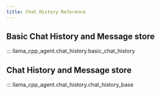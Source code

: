 ```yaml
---
title: Chat History Reference
---
```


## Basic Chat History and Message store

::: llama_cpp_agent.chat_history.basic_chat_history

## Chat History and Message store

::: llama_cpp_agent.chat_history.chat_history_base
